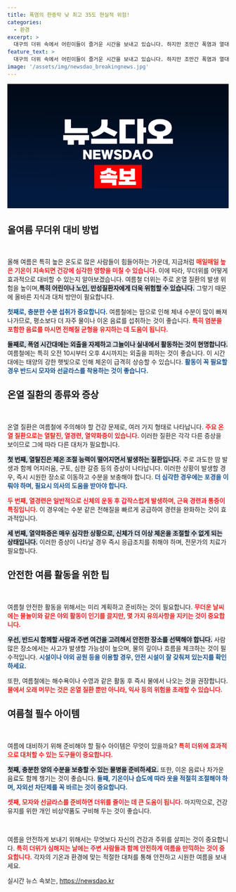```yaml
---
title: 폭염의 한증막 낮 최고 35도 현실적 위험!
categories:
  - 환경
excerpt: >
  대구의 더위 속에서 어린이들이 즐거운 시간을 보내고 있습니다. 하지만 조만간 폭염과 열대야가 전국을 덮칠 예정! 기상청은 강한 소나기와 함께 온열질환 위험도 경고하고 있어요. 지금 대비하세요!
feature_text: >
  대구의 더위 속에서 어린이들이 즐거운 시간을 보내고 있습니다. 하지만 조만간 폭염과 열대야가 전국을 덮칠 예정! 기상청은 강한 소나기와 함께 온열질환 위험도 경고하고 있어요. 지금 대비하세요!
image: '/assets/img/newsdao_breakingnews.jpg'
---
```


<p><img src="/assets/img/newsdao_breakingnews.jpg" alt="ranknews 속보" /></p>

<h2 data-ke-size="size26">올여름 무더위 대비 방법</h2>

<p data-ke-size="size16">&nbsp;</p>

<p>올해 여름은 특히 높은 온도로 많은 사람들이 힘들어하는 가운데, 지금처럼 <b><span style="color: #ee2323;">매일매일 높은 기온이 지속되면 건강에 심각한 영향을 미칠 수 있습니다.</span></b> 이에 따라, 무더위를 어떻게 효과적으로 대비할 수 있는지 알아보겠습니다. 여름철 더위는 주로 온열 질환의 발생 위험을 높이며,<b><span style="background-color: #21538527;">특히 어린이나 노인, 만성질환자에게 더욱 위험할 수 있습니다.</span></b> 그렇기 때문에 올바른 지식과 대처 방안이 필요합니다.</p>

<p><b><span style="color: #1a5490;">첫째로, 충분한 수분 섭취가 중요합니다.</span></b> 여름철에는 땀으로 인해 체내 수분이 많이 빠져나가므로, 평소보다 더 자주 물이나 이온 음료를 섭취하는 것이 좋습니다. <b><span style="color: #ee2323;">특히 염분을 포함한 음료를 마시면 전해질 균형을 유지하는 데 도움이 됩니다.</span></b> </p>

<p><b><span style="background-color: #21538527;">둘째로, 폭염 시간대에는 외출을 자제하고 그늘이나 실내에서 활동하는 것이 현명합니다.</span></b> 여름철에는 특히 오전 10시부터 오후 4시까지는 외출을 피하는 것이 좋습니다. 이 시간대에는 태양의 강한 햇빛으로 인해 체온이 급격히 상승할 수 있습니다. <b><span style="color: #1a5490;">활동이 꼭 필요할 경우 반드시 모자와 선글라스를 착용하는 것이 좋습니다.</span></b></p>

<h2 data-ke-size="size26">온열 질환의 종류와 증상</h2>

<p data-ke-size="size16">&nbsp;</p>

<p>온열 질환은 여름철에 주의해야 할 건강 문제로, 여러 가지 형태로 나타납니다. <b><span style="color: #ee2323;">주요 온열 질환으로는 열탈진, 열경련, 열약화증이 있습니다.</span></b> 이러한 질환은 각각 다른 증상을 보이므로 그에 따라 다른 대처가 필요합니다. </p>

<p><b><span style="background-color: #21538527;">첫 번째, 열탈진은 체온 조절 능력이 떨어지면서 발생하는 질환입니다.</span></b> 주로 과도한 땀 발생과 함께 어지러움, 구토, 심한 갈증 등의 증상이 나타납니다. 이러한 상황이 발생할 경우, 즉시 시원한 장소로 이동하고 수분을 보충해야 합니다. <b><span style="color: #1a5490;">더 심각한 경우에는 포경을 이뤄야 하며, 필요시 의사의 도움을 받아야 합니다.</span></b></p>

<p><b><span style="color: #ee2323;">두 번째, 열경련은 일반적으로 신체의 운동 후 갑작스럽게 발생하며, 근육 경련과 통증이 특징입니다.</span></b> 이 경우에는 수분 같은 전해질을 빠르게 공급하여 경련을 완화하는 것이 효과적입니다.</p>

<p><b><span style="background-color: #21538527;">세 번째, 열약화증은 매우 심각한 상황으로, 신체가 더 이상 체온을 조절할 수 없게 되는 상태입니다.</span></b> 이러한 증상이 나타날 경우 즉시 응급조치를 취해야 하며, 전문가의 치료가 필요합니다.</p>

<h2 data-ke-size="size26">안전한 여름 활동을 위한 팁</h2>

<p data-ke-size="size16">&nbsp;</p>

<p>여름철 안전한 활동을 위해서는 미리 계획하고 준비하는 것이 필요합니다. <b><span style="color: #ee2323;">무더운 날씨에는 물놀이와 같은 야외 활동이 인기를 끌지만, 몇 가지 유의사항을 지키는 것이 중요합니다.</span></b> </p>

<p><b><span style="background-color: #21538527;">우선, 반드시 함께할 사람과 주변 여건을 고려해서 안전한 장소를 선택해야 합니다.</span></b> 사람 많은 장소에서는 사고가 발생할 가능성이 높으며, 물의 깊이나 흐름을 체크하는 것이 필수적입니다. <b><span style="color: #1a5490;">시설이나 야외 공원 등을 이용할 경우, 안전 시설이 잘 갖춰져 있는지를 확인하세요.</span></b></p>

<p>또한, 여름철에는 해수욕이나 수영과 같은 활동 후 즉시 물에서 나오는 것을 권장합니다. <b><span style="color: #ee2323;">물에서 오래 머무는 것은 온열 질환 뿐만 아니라, 익사 등의 위험을 초래할 수 있습니다.</span></b> </p>

<h2 data-ke-size="size26">여름철 필수 아이템</h2>

<p data-ke-size="size16">&nbsp;</p>

<p>여름에 대비하기 위해 준비해야 할 필수 아이템은 무엇이 있을까요? <b><span style="color: #ee2323;">특히 더위에 효과적으로 대처할 수 있는 도구들이 중요합니다.</span></b> </p>

<p><b><span style="background-color: #21538527;">첫째, 충분한 양의 수분을 보충할 수 있는 물병을 준비하세요.</span></b> 또한, 이온 음료나 차가운 음료도 함께 챙기는 것이 좋습니다. <b><span style="color: #1a5490;">둘째, 기온이나 습도에 따라 옷을 적절히 조절해야 하며, 자외선 차단제를 꼭 바르는 것이 중요합니다.</span></b></p>

<p><b><span style="color: #ee2323;">셋째, 모자와 선글라스를 준비하면 더위를 줄이는 데 큰 도움이 됩니다.</span></b> 마지막으로, 건강 유지를 위한 개인 비상약품도 구비해 두는 것이 좋습니다.</p>

<p data-ke-size="size16">&nbsp;</p>

<p>여름을 안전하게 보내기 위해서는 무엇보다 자신의 건강과 주위를 살피는 것이 중요합니다. <b><span style="color: #ee2323;">특히 더위가 심해지는 날에는 주변 사람들과 함께 안전하게 여름을 만끽하는 것이 중요합니다.</span></b> 각자의 기온과 환경에 맞는 적절한 대처를 통해 안전하고 시원한 여름을 보내세요.</p>
실시간 뉴스 속보는, <a href="https://newsdao.kr" rel="dofollow">https://newsdao.kr</a>


